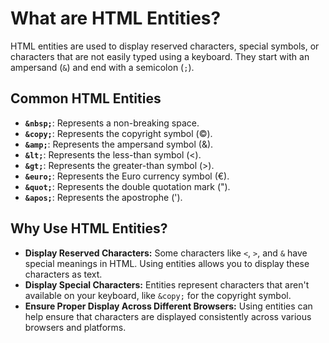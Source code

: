 # **What are HTML Entities?**

HTML entities are used to display reserved characters, special symbols, or characters that are not easily typed using a keyboard. They start with an ampersand (`&`) and end with a semicolon (`;`).

## **Common HTML Entities**

-   **`&nbsp;`**: Represents a non-breaking space.
-   **`&copy;`**: Represents the copyright symbol (©).
-   **`&amp;`**: Represents the ampersand symbol (&).
-   **`&lt;`**: Represents the less-than symbol (<).
-   **`&gt;`**: Represents the greater-than symbol (>).
-   **`&euro;`**: Represents the Euro currency symbol (€).
-   **`&quot;`**: Represents the double quotation mark (").
-   **`&apos;`**: Represents the apostrophe (').

## **Why Use HTML Entities?**

-   **Display Reserved Characters:** Some characters like `<`, `>`, and `&` have special meanings in HTML. Using entities allows you to display these characters as text.
-   **Display Special Characters:** Entities represent characters that aren't available on your keyboard, like `&copy;` for the copyright symbol.
- **Ensure Proper Display Across Different Browsers:** Using entities can help ensure that characters are displayed consistently across various browsers and platforms.
<!--stackedit_data:
eyJoaXN0b3J5IjpbMTEyNjU3NDQxM119
-->